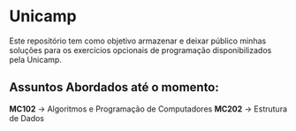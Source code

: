 # Unicamp

Este repositório tem como objetivo armazenar e deixar público minhas soluções para os exercícios opcionais de programação disponibilizados pela Unicamp.

## Assuntos Abordados até o momento:
**MC102** -> Algoritmos e Programação de Computadores
**MC202** -> Estrutura de Dados

